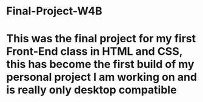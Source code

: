 # Final-Project-W4B
# This was the final project for my first Front-End class in HTML and CSS, this has become the first build of my personal project I am working on and is really only desktop compatible
